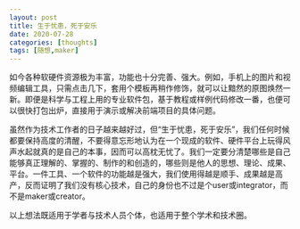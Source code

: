 ```yaml
---
layout: post
title: 生于忧患，死于安乐
date: 2020-07-28
categories: [thoughts]
tags: [随想,maker]
---
```


如今各种软硬件资源极为丰富，功能也十分完善、强大。例如，手机上的图片和视频编辑工具，只需点击几下，套用个模板再稍作修饰，就可以让黯然的原图焕然一新。即便是科学与工程上用的专业软件包，基于教程或样例代码修改一番，也便可以很快打包出炉，直接用于演示或解决前端项目的具体问题。

虽然作为技术工作者的日子越来越好过，但“生于忧患，死于安乐”，我们任何时候都要保持高度的清醒，不要得意忘形地认为在一个现成的软件、硬件平台上玩得风声水起就真的是自己的本事，因而可以高枕无忧了。我们一定要分清楚哪些是自己能够真正理解的、掌握的、制作的和创造的，哪些则是他人的思想、理论、成果、平台。一件工具、一个软件的功能越是强大，我们使用得越是顺手、成果越是高产，反而证明了我们没有核心技术，自己的身份也不过是个user或integrator，而不是maker或creator。

以上想法既适用于学者与技术人员个体，也适用于整个学术和技术圈。
